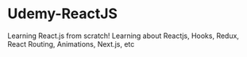 # Udemy-ReactJS
Learning React.js from scratch! Learning about Reactjs, Hooks, Redux, React Routing, Animations, Next.js, etc
